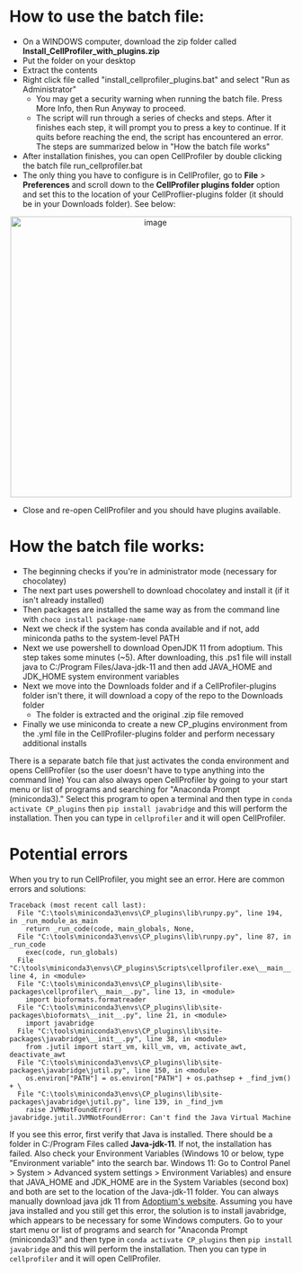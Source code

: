 # How to use the batch file: 
* On a WINDOWS computer, download the zip folder called **Install_CellProfiler_with_plugins.zip**
* Put the folder on your desktop
* Extract the contents
* Right click file called "install_cellprofiler_plugins.bat" and select "Run as Administrator"
  * You may get a security warning when running the batch file. Press More Info, then Run Anyway to proceed.
  * The script will run through a series of checks and steps. After it finishes each step, it will prompt you to press a key to continue. If it quits before reaching the end, the script has encountered an error. The steps are summarized below in "How the batch file works"
* After installation finishes, you can open CellProfiler by double clicking the batch file run_cellprofiler.bat
* The only thing you have to configure is in CellProfiler, go to **File** > **Preferences** and scroll down to the **CellProfiler plugins folder** option and set this to the location of your CellProflier-plugins folder (it should be in your Downloads folder). See below: 
<p align="center">
<img width="500" alt="image" src="https://user-images.githubusercontent.com/28116530/182713252-d1403ace-a70a-400a-8f34-7e80f7cf172e.png">
</p>

* Close and re-open CellProfiler and you should have plugins available. 


# How the batch file works:
* The beginning checks if you're in administrator mode (necessary for chocolatey)
* The next part uses powershell to download chocolatey and install it (if it isn't already installed)
* Then packages are installed the same way as from the command line with `choco install package-name`
* Next we check if the system has conda available and if not, add miniconda paths to the system-level PATH
* Next we use powershell to download OpenJDK 11 from adoptium. This step takes some minutes (~5). After downloading, this .ps1 file will install java to C:/Program Files/Java-jdk-11 and then add JAVA_HOME and JDK_HOME system environment variables
* Next we move into the Downloads folder and if a CellProfiler-plugins folder isn't there, it will download a copy of the repo to the Downloads folder
  * The folder is extracted and the original .zip file removed
* Finally we use miniconda to create a new CP_plugins environment from the .yml file in the CellProfiler-plugins folder and perform necessary additional installs

There is a separate batch file that just activates the conda environment and opens CellProfiler (so the user doesn't have to type anything into the command line)
You can also always open CellProfiler by going to your start menu or list of programs and searching for "Anaconda Prompt (miniconda3)." Select this program to open a terminal and then type in `conda activate CP_plugins` then `pip install javabridge` and this will perform the installation. Then you can type in `cellprofiler` and it will open CellProfiler. 


# Potential errors
When you try to run CellProfiler, you might see an error. Here are common errors and solutions: 
```
Traceback (most recent call last):
  File "C:\tools\miniconda3\envs\CP_plugins\lib\runpy.py", line 194, in _run_module_as_main
    return _run_code(code, main_globals, None,
  File "C:\tools\miniconda3\envs\CP_plugins\lib\runpy.py", line 87, in _run_code
    exec(code, run_globals)
  File "C:\tools\miniconda3\envs\CP_plugins\Scripts\cellprofiler.exe\__main__.py", line 4, in <module>
  File "C:\tools\miniconda3\envs\CP_plugins\lib\site-packages\cellprofiler\__main__.py", line 13, in <module>
    import bioformats.formatreader
  File "C:\tools\miniconda3\envs\CP_plugins\lib\site-packages\bioformats\__init__.py", line 21, in <module>
    import javabridge
  File "C:\tools\miniconda3\envs\CP_plugins\lib\site-packages\javabridge\__init__.py", line 38, in <module>
    from .jutil import start_vm, kill_vm, vm, activate_awt, deactivate_awt
  File "C:\tools\miniconda3\envs\CP_plugins\lib\site-packages\javabridge\jutil.py", line 150, in <module>
    os.environ["PATH"] = os.environ["PATH"] + os.pathsep + _find_jvm() + \
  File "C:\tools\miniconda3\envs\CP_plugins\lib\site-packages\javabridge\jutil.py", line 139, in _find_jvm
    raise JVMNotFoundError()
javabridge.jutil.JVMNotFoundError: Can't find the Java Virtual Machine
```

If you see this error, first verify that Java is installed. There should be a folder in C:/Program Files called **Java-jdk-11**. If not, the installation has failed. Also check your Environment Variables (Windows 10 or below, type "Environment variable" into the search bar. Windows 11: Go to Control Panel > System > Advanced system settings > Environment Variables) and ensure that JAVA_HOME and JDK_HOME are in the System Variables (second box) and both are set to the location of the Java-jdk-11 folder. You can always manually download java jdk 11 from [Adoptium's website](https://adoptium.net/temurin/releases/?version=11). Assuming you have java installed and you still get this error, the solution is to install javabridge, which appears to be necessary for some Windows computers. Go to your start menu or list of programs and search for "Anaconda Prompt (miniconda3)" and then type in `conda activate CP_plugins` then `pip install javabridge` and this will perform the installation. Then you can type in `cellprofiler` and it will open CellProfiler. 
